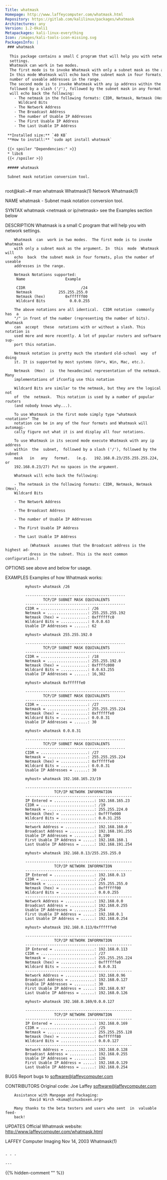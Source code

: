 ```yaml
---
Title: whatmask
Homepage: http://www.laffeycomputer.com/whatmask.html
Repository: https://gitlab.com/kalilinux/packages/whatmask
Architectures: any
Version: 1.2-0kali1
Metapackages: kali-linux-everything 
Icon: /images/kali-tools-icon-missing.svg
PackagesInfo: |
 ### whatmask
 
  This package contains a small C program that will help you with network
  settings.
  Whatmask can work in two modes.
  The first mode is to invoke Whatmask with only a subnet mask as the argument.
  In this mode Whatmask will echo back the subnet mask in four formats, plus the
  number of useable addresses in the range.
  The second mode is to invoke Whatmask with any ip address within the subnet,
  followed by a slash ('/'), followed by the subnet mask in any format. Whatmask
  will echo back the following:
    - The netmask in the following formats: CIDR, Netmask, Netmask (Hex)
      Wildcard Bits
    - The Network Address
    - The Broadcast Address
    - The number of Usable IP Addresses
    - The First Usable IP Address
    - The Last Usable IP Address
 
 **Installed size:** `40 KB`  
 **How to install:** `sudo apt install whatmask`  
 
 {{< spoiler "Dependencies:" >}}
 * libc6 
 {{< /spoiler >}}
 
 ##### whatmask
 
 Subnet mask notation conversion tool.
 
 ```
 root@kali:~# man whatmask
 Whatmask(1)                         Network                        Whatmask(1)
 
 NAME
        whatmask - Subnet mask notation conversion tool.
 
 SYNTAX
        whatmask <netmask or ip/netmask>
        see the Examples section below
 
 DESCRIPTION
        Whatmask is a small C program that will help you with network settings.
 
        Whatmask  can  work in two modes.  The first mode is to invoke Whatmask
        with only a subnet mask as the argument. In  this  mode  Whatmask  will
        echo  back  the subnet mask in four formats, plus the number of useable
        addresses in the range.
 
        Netmask Notations supported:
         Name                  Example
 
         CIDR                         /24
         Netmask            255.255.255.0
         Netmask (hex)         0xffffff00
         Wildcard Bits           0.0.0.255
 
        The above notations are all identical.  CIDR notation  commonly  has  a
        "/" in front of the number (representing the number of bits).  Whatmask
        can  accept  these  notations with or without a slash. This notation is
        used more and more recently. A lot of popular routers and software sup-
        port this notation.
 
        Netmask notation is pretty much the standard old-school  way  of  doing
        it. It is supported by most systems (Un*x, Win, Mac, etc.).
 
        Netmask  (Hex)  is  the hexadecimal representation of the netmask. Many
        implementations of ifconfig use this notation
 
        Wildcard Bits are similar to the netmask, but they are the logical  not
        of  the  netmask.  This notation is used by a number of popular routers
        (and nobody knows why...).
 
        To use Whatmask in the first mode simply type "whatmask <notation>" The
        notation can be in any of the four formats and Whatmask will  automagi-
        cally figure out what it is and display all four notations.
 
        To use Whatmask in its second mode execute Whatmask with any ip address
        within  the  subnet,  followed by a slash ('/'), followed by the subnet
        mask   in   any   format.   (e.g.   192.168.0.23/255.255.255.224,    or
        192.168.0.23/27) Put no spaces in the argument.
 
        Whatmask will echo back the following:
 
        - The netmask in the following formats: CIDR, Netmask, Netmask (Hex),
        Wildcard Bits
 
        - The Network Address
 
        - The Broadcast Address
 
        - The number of Usable IP Addresses
 
        - The First Usable IP Address
 
        - The Last Usable IP Address
 
               (Whatmask  assumes that the Broadcast address is the highest ad-
               dress in the subnet. This is the most common configuration.)
 
 OPTIONS
        <no options> see above and below for usage.
 
 EXAMPLES
        Examples of how Whatmask works:
 
             myhost> whatmask /26
 
             ---------------------------------------------
                     TCP/IP SUBNET MASK EQUIVALENTS
             ---------------------------------------------
             CIDR = .....................: /26
             Netmask = ..................: 255.255.255.192
             Netmask (hex) = ............: 0xffffffc0
             Wildcard Bits = ............: 0.0.0.63
             Usable IP Addresses = ......: 62
 
             myhost> whatmask 255.255.192.0
 
             ---------------------------------------------
                     TCP/IP SUBNET MASK EQUIVALENTS
             ---------------------------------------------
             CIDR = .....................: /18
             Netmask = ..................: 255.255.192.0
             Netmask (hex) = ............: 0xffffc000
             Wildcard Bits = ............: 0.0.63.255
             Usable IP Addresses = ......: 16,382
 
             myhost> whatmask 0xffffffe0
 
             ---------------------------------------------
                     TCP/IP SUBNET MASK EQUIVALENTS
             ---------------------------------------------
             CIDR = .....................: /27
             Netmask = ..................: 255.255.255.224
             Netmask (hex) = ............: 0xffffffe0
             Wildcard Bits = ............: 0.0.0.31
             Usable IP Addresses = ......: 30
 
             myhost> whatmask 0.0.0.31
 
             ---------------------------------------------
                     TCP/IP SUBNET MASK EQUIVALENTS
             ---------------------------------------------
             CIDR = .....................: /27
             Netmask = ..................: 255.255.255.224
             Netmask (hex) = ............: 0xffffffe0
             Wildcard Bits = ............: 0.0.0.31
             Usable IP Addresses = ......: 30
 
             myhost> whatmask 192.168.165.23/19
 
             ------------------------------------------------
                          TCP/IP NETWORK INFORMATION
             ------------------------------------------------
             IP Entered = ..................: 192.168.165.23
             CIDR = ........................: /19
             Netmask = .....................: 255.255.224.0
             Netmask (hex) = ...............: 0xffffe000
             Wildcard Bits = ...............: 0.0.31.255
             ------------------------------------------------
             Network Address = .............: 192.168.160.0
             Broadcast Address = ...........: 192.168.191.255
             Usable IP Addresses = .........: 8,190
             First Usable IP Address = .....: 192.168.160.1
             Last Usable IP Address = ......: 192.168.191.254
 
             myhost> whatmask 192.168.0.13/255.255.255.0
 
             ------------------------------------------------
                          TCP/IP NETWORK INFORMATION
             ------------------------------------------------
             IP Entered = ..................: 192.168.0.13
             CIDR = ........................: /24
             Netmask = .....................: 255.255.255.0
             Netmask (hex) = ...............: 0xffffff00
             Wildcard Bits = ...............: 0.0.0.255
             ------------------------------------------------
             Network Address = .............: 192.168.0.0
             Broadcast Address = ...........: 192.168.0.255
             Usable IP Addresses = .........: 254
             First Usable IP Address = .....: 192.168.0.1
             Last Usable IP Address = ......: 192.168.0.254
 
             myhost> whatmask 192.168.0.113/0xffffffe0
 
             ------------------------------------------------
                          TCP/IP NETWORK INFORMATION
             ------------------------------------------------
             IP Entered = ..................: 192.168.0.113
             CIDR = ........................: /27
             Netmask = .....................: 255.255.255.224
             Netmask (hex) = ...............: 0xffffffe0
             Wildcard Bits = ...............: 0.0.0.31
             ------------------------------------------------
             Network Address = .............: 192.168.0.96
             Broadcast Address = ...........: 192.168.0.127
             Usable IP Addresses = .........: 30
             First Usable IP Address = .....: 192.168.0.97
             Last Usable IP Address = ......: 192.168.0.126
 
             myhost> whatmask 192.168.0.169/0.0.0.127
 
             ------------------------------------------------
                          TCP/IP NETWORK INFORMATION
             ------------------------------------------------
             IP Entered = ..................: 192.168.0.169
             CIDR = ........................: /25
             Netmask = .....................: 255.255.255.128
             Netmask (hex) = ...............: 0xffffff80
             Wildcard Bits = ...............: 0.0.0.127
             ------------------------------------------------
             Network Address = .............: 192.168.0.128
             Broadcast Address = ...........: 192.168.0.255
             Usable IP Addresses = .........: 126
             First Usable IP Address = .....: 192.168.0.129
             Last Usable IP Address = ......: 192.168.0.254
 
 BUGS
        Report bugs to <software@laffeycomputer.com>
 
 CONTRIBUTORS
        Original code:
               Joe Laffey <software@laffeycomputer.com>
 
        Assistance with Manpage and Packaging:
               David Wirch <kuma@linuxboxen.org>
 
        Many thanks to the beta testers and users who sent  in  valuable  feed-
        back!
 
 UPDATES
        Official Whatmask website:
               http://www.laffeycomputer.com/whatmask.html
 
 LAFFEY Computer Imaging          Nov 14, 2003                      Whatmask(1)
 ```
 
 - - -
 
---
```

{{% hidden-comment "<!--Do not edit anything above this line-->" %}}
